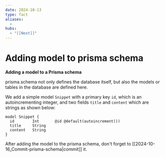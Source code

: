 ```yaml
---
date: 2024-10-13
type: fact
aliases:
  -
hubs:
  - "[[Next]]"
---
```


# Adding model to prisma schema

**Adding a model to a Prisma schema**

prisma.schema not only defines the database itself, but also the models or tables in the database are defined here.

We add a simple model `Snippet` with a primary key `id`, which is an autoincrementing integer, and two fields `title` and `content` which are strings as shown below:

```prisma
model Snippet {
  id        Int       @id @default(autoincrement())
  title     String
  content   String
}

```
After adding the model to the prisma schema, don't forget to [[2024-10-16_Commit-prisma-schema|commit]] it.
